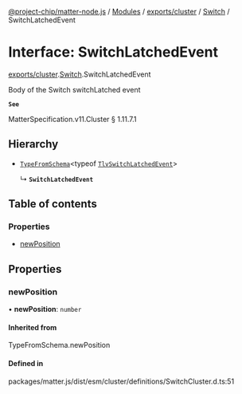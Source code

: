 [@project-chip/matter-node.js](../README.md) / [Modules](../modules.md) / [exports/cluster](../modules/exports_cluster.md) / [Switch](../modules/exports_cluster.Switch.md) / SwitchLatchedEvent

# Interface: SwitchLatchedEvent

[exports/cluster](../modules/exports_cluster.md).[Switch](../modules/exports_cluster.Switch.md).SwitchLatchedEvent

Body of the Switch switchLatched event

**`See`**

MatterSpecification.v11.Cluster § 1.11.7.1

## Hierarchy

- [`TypeFromSchema`](../modules/exports_tlv.md#typefromschema)\<typeof [`TlvSwitchLatchedEvent`](../modules/exports_cluster.Switch.md#tlvswitchlatchedevent)\>

  ↳ **`SwitchLatchedEvent`**

## Table of contents

### Properties

- [newPosition](exports_cluster.Switch.SwitchLatchedEvent.md#newposition)

## Properties

### newPosition

• **newPosition**: `number`

#### Inherited from

TypeFromSchema.newPosition

#### Defined in

packages/matter.js/dist/esm/cluster/definitions/SwitchCluster.d.ts:51
